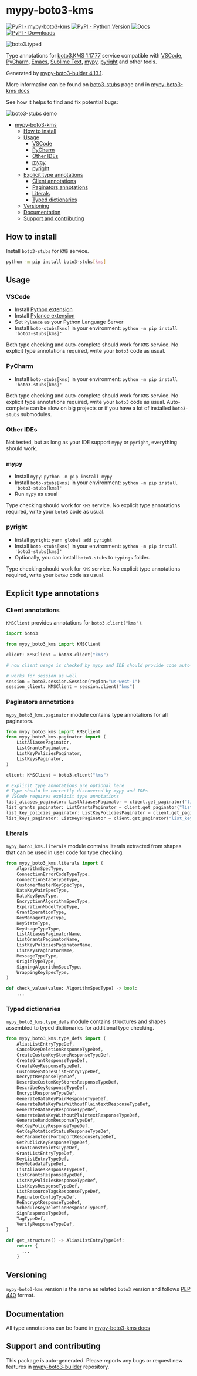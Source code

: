 # mypy-boto3-kms<a id="mypy-boto3-kms"></a>

[![PyPI - mypy-boto3-kms](https://img.shields.io/pypi/v/mypy-boto3-kms.svg?color=blue)](https://pypi.org/project/mypy-boto3-kms)
[![PyPI - Python Version](https://img.shields.io/pypi/pyversions/mypy-boto3-kms.svg?color=blue)](https://pypi.org/project/mypy-boto3-kms)
[![Docs](https://img.shields.io/readthedocs/mypy-boto3-builder.svg?color=blue)](https://mypy-boto3-builder.readthedocs.io/)
[![PyPI - Downloads](https://img.shields.io/pypi/dw/mypy-boto3-kms?color=blue)](https://pypistats.org/packages/mypy-boto3-kms)

![boto3.typed](https://github.com/vemel/mypy_boto3_builder/raw/master/logo.png)

Type annotations for
[boto3.KMS 1.17.77](https://boto3.amazonaws.com/v1/documentation/api/1.17.77/reference/services/kms.html#KMS)
service compatible with [VSCode](https://code.visualstudio.com/),
[PyCharm](https://www.jetbrains.com/pycharm/),
[Emacs](https://www.gnu.org/software/emacs/),
[Sublime Text](https://www.sublimetext.com/),
[mypy](https://github.com/python/mypy),
[pyright](https://github.com/microsoft/pyright) and other tools.

Generated by
[mypy-boto3-buider 4.13.1](https://github.com/vemel/mypy_boto3_builder).

More information can be found on
[boto3-stubs](https://pypi.org/project/boto3-stubs/) page and in
[mypy-boto3-kms docs](https://vemel.github.io/boto3_stubs_docs/mypy_boto3_kms/)

See how it helps to find and fix potential bugs:

![boto3-stubs demo](https://github.com/vemel/mypy_boto3_builder/raw/master/demo.gif)

- [mypy-boto3-kms](#mypy-boto3-kms)
  - [How to install](#how-to-install)
  - [Usage](#usage)
    - [VSCode](#vscode)
    - [PyCharm](#pycharm)
    - [Other IDEs](#other-ides)
    - [mypy](#mypy)
    - [pyright](#pyright)
  - [Explicit type annotations](#explicit-type-annotations)
    - [Client annotations](#client-annotations)
    - [Paginators annotations](#paginators-annotations)
    - [Literals](#literals)
    - [Typed dictionaries](#typed-dictionaries)
  - [Versioning](#versioning)
  - [Documentation](#documentation)
  - [Support and contributing](#support-and-contributing)

## How to install<a id="how-to-install"></a>

Install `boto3-stubs` for `KMS` service.

```bash
python -m pip install boto3-stubs[kms]
```

## Usage<a id="usage"></a>

### VSCode<a id="vscode"></a>

- Install
  [Python extension](https://marketplace.visualstudio.com/items?itemName=ms-python.python)
- Install
  [Pylance extension](https://marketplace.visualstudio.com/items?itemName=ms-python.vscode-pylance)
- Set `Pylance` as your Python Language Server
- Install `boto-stubs[kms]` in your environment:
  `python -m pip install 'boto3-stubs[kms]'`

Both type checking and auto-complete should work for `KMS` service. No explicit
type annotations required, write your `boto3` code as usual.

### PyCharm<a id="pycharm"></a>

- Install `boto-stubs[kms]` in your environment:
  `python -m pip install 'boto3-stubs[kms]'`

Both type checking and auto-complete should work for `KMS` service. No explicit
type annotations required, write your `boto3` code as usual. Auto-complete can
be slow on big projects or if you have a lot of installed `boto3-stubs`
submodules.

### Other IDEs<a id="other-ides"></a>

Not tested, but as long as your IDE support `mypy` or `pyright`, everything
should work.

### mypy<a id="mypy"></a>

- Install `mypy`: `python -m pip install mypy`
- Install `boto-stubs[kms]` in your environment:
  `python -m pip install 'boto3-stubs[kms]'`
- Run `mypy` as usual

Type checking should work for `KMS` service. No explicit type annotations
required, write your `boto3` code as usual.

### pyright<a id="pyright"></a>

- Install `pyright`: `yarn global add pyright`
- Install `boto-stubs[kms]` in your environment:
  `python -m pip install 'boto3-stubs[kms]'`
- Optionally, you can install `boto3-stubs` to `typings` folder.

Type checking should work for `KMS` service. No explicit type annotations
required, write your `boto3` code as usual.

## Explicit type annotations<a id="explicit-type-annotations"></a>

### Client annotations<a id="client-annotations"></a>

`KMSClient` provides annotations for `boto3.client("kms")`.

```python
import boto3

from mypy_boto3_kms import KMSClient

client: KMSClient = boto3.client("kms")

# now client usage is checked by mypy and IDE should provide code auto-complete

# works for session as well
session = boto3.session.Session(region="us-west-1")
session_client: KMSClient = session.client("kms")
```

### Paginators annotations<a id="paginators-annotations"></a>

`mypy_boto3_kms.paginator` module contains type annotations for all paginators.

```python
from mypy_boto3_kms import KMSClient
from mypy_boto3_kms.paginator import (
    ListAliasesPaginator,
    ListGrantsPaginator,
    ListKeyPoliciesPaginator,
    ListKeysPaginator,
)

client: KMSClient = boto3.client("kms")

# Explicit type annotations are optional here
# Type should be correctly discovered by mypy and IDEs
# VSCode requires explicit type annotations
list_aliases_paginator: ListAliasesPaginator = client.get_paginator("list_aliases")
list_grants_paginator: ListGrantsPaginator = client.get_paginator("list_grants")
list_key_policies_paginator: ListKeyPoliciesPaginator = client.get_paginator("list_key_policies")
list_keys_paginator: ListKeysPaginator = client.get_paginator("list_keys")
```

### Literals<a id="literals"></a>

`mypy_boto3_kms.literals` module contains literals extracted from shapes that
can be used in user code for type checking.

```python
from mypy_boto3_kms.literals import (
    AlgorithmSpecType,
    ConnectionErrorCodeTypeType,
    ConnectionStateTypeType,
    CustomerMasterKeySpecType,
    DataKeyPairSpecType,
    DataKeySpecType,
    EncryptionAlgorithmSpecType,
    ExpirationModelTypeType,
    GrantOperationType,
    KeyManagerTypeType,
    KeyStateType,
    KeyUsageTypeType,
    ListAliasesPaginatorName,
    ListGrantsPaginatorName,
    ListKeyPoliciesPaginatorName,
    ListKeysPaginatorName,
    MessageTypeType,
    OriginTypeType,
    SigningAlgorithmSpecType,
    WrappingKeySpecType,
)

def check_value(value: AlgorithmSpecType) -> bool:
    ...
```

### Typed dictionaries<a id="typed-dictionaries"></a>

`mypy_boto3_kms.type_defs` module contains structures and shapes assembled to
typed dictionaries for additional type checking.

```python
from mypy_boto3_kms.type_defs import (
    AliasListEntryTypeDef,
    CancelKeyDeletionResponseTypeDef,
    CreateCustomKeyStoreResponseTypeDef,
    CreateGrantResponseTypeDef,
    CreateKeyResponseTypeDef,
    CustomKeyStoresListEntryTypeDef,
    DecryptResponseTypeDef,
    DescribeCustomKeyStoresResponseTypeDef,
    DescribeKeyResponseTypeDef,
    EncryptResponseTypeDef,
    GenerateDataKeyPairResponseTypeDef,
    GenerateDataKeyPairWithoutPlaintextResponseTypeDef,
    GenerateDataKeyResponseTypeDef,
    GenerateDataKeyWithoutPlaintextResponseTypeDef,
    GenerateRandomResponseTypeDef,
    GetKeyPolicyResponseTypeDef,
    GetKeyRotationStatusResponseTypeDef,
    GetParametersForImportResponseTypeDef,
    GetPublicKeyResponseTypeDef,
    GrantConstraintsTypeDef,
    GrantListEntryTypeDef,
    KeyListEntryTypeDef,
    KeyMetadataTypeDef,
    ListAliasesResponseTypeDef,
    ListGrantsResponseTypeDef,
    ListKeyPoliciesResponseTypeDef,
    ListKeysResponseTypeDef,
    ListResourceTagsResponseTypeDef,
    PaginatorConfigTypeDef,
    ReEncryptResponseTypeDef,
    ScheduleKeyDeletionResponseTypeDef,
    SignResponseTypeDef,
    TagTypeDef,
    VerifyResponseTypeDef,
)

def get_structure() -> AliasListEntryTypeDef:
    return {
      ...
    }
```

## Versioning<a id="versioning"></a>

`mypy-boto3-kms` version is the same as related `boto3` version and follows
[PEP 440](https://www.python.org/dev/peps/pep-0440/) format.

## Documentation<a id="documentation"></a>

All type annotations can be found in
[mypy-boto3-kms docs](https://vemel.github.io/boto3_stubs_docs/mypy_boto3_kms/)

## Support and contributing<a id="support-and-contributing"></a>

This package is auto-generated. Please reports any bugs or request new features
in [mypy-boto3-builder](https://github.com/vemel/mypy_boto3_builder/issues/)
repository.
